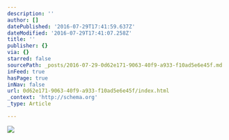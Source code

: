 ```yaml
---
description: ''
author: []
datePublished: '2016-07-29T17:41:59.637Z'
dateModified: '2016-07-29T17:41:07.258Z'
title: ''
publisher: {}
via: {}
starred: false
sourcePath: _posts/2016-07-29-0d62e171-9063-40f9-a933-f10ad5e6e45f.md
inFeed: true
hasPage: true
inNav: false
url: 0d62e171-9063-40f9-a933-f10ad5e6e45f/index.html
_context: 'http://schema.org'
_type: Article

---
```

![](https://the-grid-user-content.s3-us-west-2.amazonaws.com/2ad548c8-7c61-4561-9e2c-b1514f2f9622.jpg)
